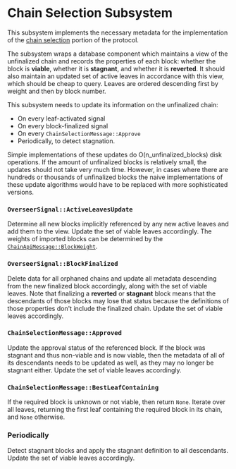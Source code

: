 # Chain Selection Subsystem

This subsystem implements the necessary metadata for the implementation of the [chain selection](../../protocol-chain-selection.md) portion of the protocol.

The subsystem wraps a database component which maintains a view of the unfinalized chain and records the properties of each block: whether the block is **viable**, whether it is **stagnant**, and whether it is **reverted**. It should also maintain an updated set of active leaves in accordance with this view, which should be cheap to query. Leaves are ordered descending first by weight and then by block number.

This subsystem needs to update its information on the unfinalized chain:
  * On every leaf-activated signal
  * On every block-finalized signal
  * On every `ChainSelectionMessage::Approve`
  * Periodically, to detect stagnation.

Simple implementations of these updates do O(n_unfinalized_blocks) disk operations. If the amount of unfinalized blocks is relatively small, the updates should not take very much time. However, in cases where there are hundreds or thousands of unfinalized blocks the naive implementations of these update algorithms would have to be replaced with more sophisticated versions.

### `OverseerSignal::ActiveLeavesUpdate`

Determine all new blocks implicitly referenced by any new active leaves and add them to the view. Update the set of viable leaves accordingly. The weights of imported blocks can be determined by the [`ChainApiMessage::BlockWeight`](../../types/overseer-protocol.md#chain-api-message).

### `OverseerSignal::BlockFinalized`

Delete data for all orphaned chains and update all metadata descending from the new finalized block accordingly, along with the set of viable leaves. Note that finalizing a **reverted** or **stagnant** block means that the descendants of those blocks may lose that status because the definitions of those properties don't include the finalized chain. Update the set of viable leaves accordingly.

### `ChainSelectionMessage::Approved`

Update the approval status of the referenced block. If the block was stagnant and thus non-viable and is now viable, then the metadata of all of its descendants needs to be updated as well, as they may no longer be stagnant either. Update the set of viable leaves accordingly.

### `ChainSelectionMessage::BestLeafContaining`

If the required block is unknown or not viable, then return `None`.
Iterate over all leaves, returning the first leaf containing the required block in its chain, and `None` otherwise.

### Periodically

Detect stagnant blocks and apply the stagnant definition to all descendants. Update the set of viable leaves accordingly.
